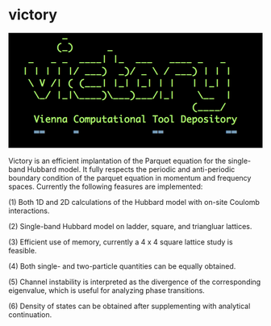 # victory 
![logo](logo.png)

Victory is an efficient implantation of the Parquet equation for the single-band Hubbard model. It fully respects the periodic and anti-periodic boundary condition of the parquet equation in momentum and frequency spaces. Currently the following feasures are implemented:

(1) Both 1D and 2D calculations of the Hubbard model with on-site Coulomb interactions.

(2) Single-band Hubbard model on ladder, square, and triangluar lattices. 

(3) Efficient use of memory, currently a 4 x 4 square lattice study is feasible.

(4) Both single- and two-particle quantities can be equally obtained. 

(5) Channel instability is interpreted as the divergence of the corresponding eigenvalue, which is useful for analyzing phase transitions.

(6) Density of states can be obtained after supplementing with analytical continuation. 
